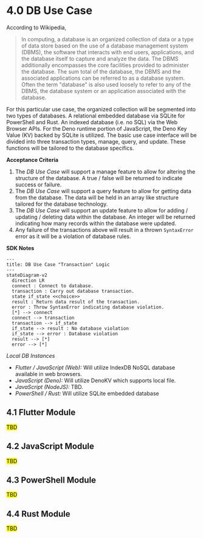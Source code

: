 # 4.0 DB Use Case

According to Wikipedia,

> In computing, a database is an organized collection of data or a type of data store based on the use of a database management system (DBMS), the software that interacts with end users, applications, and the database itself to capture and analyze the data. The DBMS additionally encompasses the core facilities provided to administer the database. The sum total of the database, the DBMS and the associated applications can be referred to as a database system. Often the term "database" is also used loosely to refer to any of the DBMS, the database system or an application associated with the database.

For this particular use case, the organized collection will be segmented into two types of databases. A relational embedded database via SQLite for PowerShell and Rust. An indexed database (i.e. no SQL) via the Web Browser APIs. For the Deno runtime portion of JavaScript, the Deno Key Value (KV) backed by SQLite is utilized. The basic use case interface will be divided into three transaction types, manage, query, and update. These functions will be tailored to the database specifics.

**Acceptance Criteria**

1. The *DB Use Case* will support a manage feature to allow for altering the structure of the database. A true / false will be returned to indicate success or failure.
2. The *DB Use Case* will support a query feature to allow for getting data from the database. The data will be held in an array like structure tailored for the database technology.
3. The *DB Use Case* will support an update feature to allow for adding / updating / deleting data within the database. An integer will be returned indicating how many records within the database were updated.
4. Any failure of the transactions above will result in a thrown `SyntaxError` error as it will be a violation of database rules.

**SDK Notes**

```mermaid
---
title: DB Use Case "Transaction" Logic
---
stateDiagram-v2
  direction LR
  connect : Connect to database.
  transaction : Carry out database transaction.
  state if_state <<choice>>
  result : Return data result of the transaction.
  error : Throw SyntaxError indicating database violation.
  [*] --> connect
  connect --> transaction
  transaction --> if_state
  if_state --> result : No database violation
  if_state --> error : Database violation
  result --> [*]
  error --> [*]
```
*Local DB Instances*

- *Flutter / JavaScript (Web):* Will utilize IndexDB NoSQL database available in web browsers.
- *JavaScript (Deno):* Will utilize DenoKV which supports local file.
- *JavaScript (NodeJS):* TBD.
- *PowerShell / Rust:* Will utilize SQLite embedded database


## 4.1 Flutter Module

<mark>TBD</mark>

## 4.2 JavaScript Module

<mark>TBD</mark>

## 4.3 PowerShell Module

<mark>TBD</mark>

## 4.4 Rust Module

<mark>TBD</mark>
